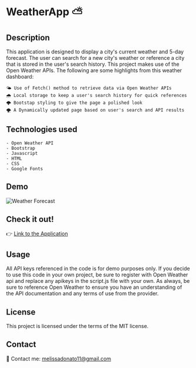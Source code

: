 # WeatherApp ⛅

## Description
This application is designed to display a city's current weather and 5-day forecast.  The user can search for a new city's weather or reference a city that is stored in the user's search history.  This project makes use of the Open Weather APIs.  The following are some highlights from this weather dashboard:

    🌤 Use of Fetch() method to retrieve data via Open Weather APIs
    🌧 Local storage to keep a user's search history for quick references
    🌩 Bootstap styling to give the page a polished look
    🌪 A Dynamically updated page based on user's search and API results



## Technologies used
    - Open Weather API
    - Bootstrap
    - Javascript
    - HTML
    - CSS
    - Google Fonts
## Demo

![Weather Forecast](./assets/images/WeatherForecast.gif)

## Check it out!
👉 [Link to the Application](https://mel-ificent.github.io/WeatherApp/)


## Usage
All API keys referenced in the code is for demo purposes only.  If you decide to use this code in your own project, be sure to register with Open Weather api and replace any apikeys in the script.js file with your own.  As always, be sure to reference Open Weather to ensure you have an understanding of the API documentation and any terms of use from the provider. 

## License
This project is licensed under the terms of the MIT license.

## Contact
📧 Contact me: melissadonato11@gmail.com